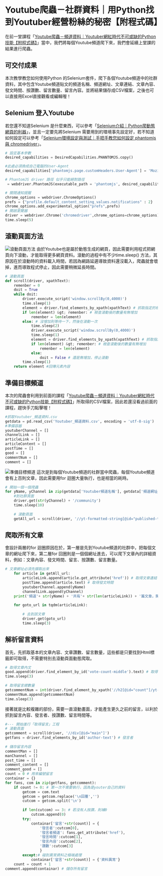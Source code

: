 # Youtube爬蟲－社群資料｜用Python找到Youtuber經營粉絲的秘密【附程式碼】
在前一堂課程「[Youtube爬蟲－頻道資料｜Youtuber網紅時代不可或缺的Python技能【附程式碼】](/classification/crawler_king/81)」當中，我們將每個Youtube頻道爬下來，我們會延續上堂課的結果進行爬蟲。

## 可交付成果
本次教學教您如何使用Python 的Selenium套件，爬下各個Youtube頻道中的社群資料，其中包含Youtube頻道貼文的頻道名稱、頻道網址、文章連結、文章內容、發文時間、按讚數、留言數量、留言內容。並將結果儲存成CSV檔案，之後也可以直接用Excel直接觀看或編輯喔！

## Selenium 登入Youtube
若您還不知道Selenium 是什麼東西，可以參考「[Selenium介紹｜Python爬動態網頁的利器](/classification/crawler_king/69)」，並且一定要先將Selenium 需要用到的環境事先設定好，若不知道如何設定可以參考「[Selenium環境設定與測試｜手把手教您如何設定 phantomjs與 chromedriver](/classification/crawler_king/70)」。
```python
# 設定基本參數
desired_capabilities = DesiredCapabilities.PHANTOMJS.copy()

#此處必須換成自己電腦的User-Agent
desired_capabilities['phantomjs.page.customHeaders.User-Agent'] = 'Mozilla/5.0 (Windows NT 10.0; Win64; x64) AppleWebKit/537.36 (KHTML, like Gecko) Chrome/76.0.3809.100 Safari/537.36'

# PhantomJS driver 路徑 似乎只能絕對路徑
 = webdriver.PhantomJS(executable_path = 'phantomjs', desired_capabilities=desired_capabilities)

# 關閉通知提醒
chrome_options = webdriver.ChromeOptions()
prefs = {"profile.default_content_setting_values.notifications" : 2}
chrome_options.add_experimental_option("prefs",prefs)
# 開啟瀏覽器
driver = webdriver.Chrome('chromedriver',chrome_options=chrome_options)
time.sleep(5)
```

## 滾動頁面方法
![滾動頁面方法](https://cdn-images-1.medium.com/max/1200/1*lQFzvjeGZ4uGfo7usEGKZw.gif)
由於Youtube也是屬於動態生成的網頁，因此需要利用程式把網頁向下滾動，才能取得更多網頁資料。滾動的過程中有不少time.sleep() 方法，其原因在於滾動時的資料載入時間，若因為網路延遲導致資料還沒載入，爬蟲就會壞掉，進而導致程式停止，因此需要稍微延長時間。
```python
# 滾動頁面
def scroll(driver, xpathText):
    remenber = 0
    doit = True
    while doit:
        driver.execute_script('window.scrollBy(0,4000)')
        time.sleep(1)
        element = driver.find_elements_by_xpath(xpathText) # 抓取指定的標籤
        if len(element) &gt; remenber: # 檢查滾動後的數量有無增加
            remenber = len(element)
        else: # 沒增加則等待一下，然後在滾動一次
            time.sleep(2)
            driver.execute_script('window.scrollBy(0,4000)')
            time.sleep(1)
            element = driver.find_elements_by_xpath(xpathText) # 抓取指定的標籤
            if len(element) &gt; remenber: # 檢查滾動後的數量有無增加
                remenber = len(element)
            else:
                doit = False # 還是無增加，停止滾動
        time.sleep(1)
    return element #回傳元素內容
```

## 準備目標頻道
本次的爬蟲會利用到前面的課程「[Youtube爬蟲－頻道資料｜Youtuber網紅時代不可或缺的Python技能【附程式碼】](/classification/crawler_king/81)」所取得的CSV檔案，因此若還沒看過前面的課程，趕快手刀點擊喔！
```python
#抓取Youtuber_頻道資料.csv
getdata = pd.read_csv('Youtuber_頻道資料.csv', encoding = 'utf-8-sig')
#準備容器
youtuberChannel = []
channelLink = []
articleLink = []
articleContent = []
postTime = []
good = []
commentNum = []
comment = []
```
![準備目標頻道](https://cdn-images-1.medium.com/max/1200/1*us83vnKlfJaDKJ0Kw2m_OQ.png)
這次是到每個Youtube頻道的社群當中爬蟲，每個Youtube頻道會有上百則文章，因此需要用for 迴圈大量執行，也是相當的耗時。
```python
# 開始一個一個爬蟲
for yName, yChannel in zip(getdata['Youtuber頻道名稱'], getdata['頻道網址']):
    #到社群頁面
    driver.get(str(yChannel) + '/community')
    time.sleep(10)
    
    # 滾動頁面
    getAll_url = scroll(driver, '//yt-formatted-string[@id="published-time-text"]/a')
```
## 爬取所有文章
會設計兩層的for 迴圈原因在於，第一層是先到Youtube頻道的社群中，把每個文章的網址爬下來，第二層for 回圈則是一個個網址進去，可以爬下文章內的詳細資料，例如：文章內容、發文時間、留言、按讚數、留言數量。
```python
# 文章網址必須先擷取出來
    for article in getAll_url:
        articleLink.append(article.get_attribute('href')) # 取得文章連結
        postTime.append(article.text) # 取得發文時間
        youtuberChannel.append(yName)
        channelLink.append(yChannel)
    print('頻道'+ str(yName) + '共有'+ str(len(articleLink)) + '篇文章，開始抓取文章內容')
    
    for goto_url in tqdm(articleLink):
        
        # 去到該文章
        driver.get(goto_url)
        time.sleep(3)
```

## 解析留言資料
首先，先抓取基本的文章內容、文章讚數、留言數量，這些都是只要找到Html標籤即可取得，不需要特別去滾動頁面動態爬取。
```python
# 取得文章內文
good.append(driver.find_element_by_id('vote-count-middle').text) # 取得文章讚數
time.sleep(3)
        
# 取得留言總數量
getcommentNum = int(driver.find_element_by_xpath('//h2[@id="count"]/yt-formatted-string/span').text)
commentNum.append(getcommentNum)
time.sleep(3)
```
接著就是比較複雜的部份，需要一直滾動畫面，才能產生更久之前的留言，以利於抓到留言內容、發言者、按讚數、留言時間等。
```python
#--- 開始進行「取得留言」工程
# 滾動頁面
getcomment = scroll(driver, '//div[@id="main"]')
getfans = driver.find_elements_by_id('author-text') # 發言者
    
# 儲存留言內容
commentMan = []
manChannel = []
post_time = []
comment_content = []
comment_good = []
count = 0 # 用來編號留言
containar = {}
for fans, com in zip(getfans, getcomment):
    if count != 0: # 第一次不需要執行，因為是youter自己的資料
        getcom = com.text
        getcom = getcom.replace('\n回覆','')
        cutcom = getcom.split('\n')
        
        if len(cutcom) == 3: # 若沒有人按讚，則補0
            cutcom.append(0)
        try:
            containar['留言'+str(count)] = {
                '發言者':cutcom[0],
                '發言者頻道': fans.get_attribute('href'),
                '發言時間':cutcom[1],
                '發言內容':cutcom[2],
                '讚數':cutcom[3]
                }
        except:# 碰到異常資料之極端處理
            containar['留言'+str(count)] = {'資料異常'}
    count = count + 1
comment.append(containar) # 儲存所有留言
```


